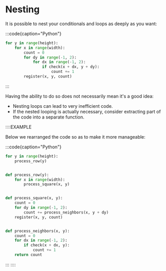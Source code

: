 # Nesting

It is possible to nest your conditionals and loops as deeply as you want:

:::code{caption="Python"}

```python
for y in range(height):
    for x in range(width):
        count = 0
        for dy in range(-1, 2):
            for dx in range(-1, 2):
                if check(x + dx, y + dy):
                    count += 1
        register(x, y, count)
```

:::

Having the ability to do so does not necessarily mean it's a good idea:

* Nesting loops can lead to very inefficient code.
* If the nested looping is actually necessary, consider extracting part of the code into a separate function.

::::EXAMPLE

Below we rearranged the code so as to make it more manageable:

:::code{caption="Python"}

```python
for y in range(height):
    process_row(y)


def process_row(y):
    for x in range(width):
        process_square(x, y)


def process_square(x, y):
    count = 0
    for dy in range(-1, 2):
        count += process_neighbors(x, y + dy)
    register(x, y, count)


def process_neighbors(x, y):
    count = 0
    for dx in range(-1, 2):
        if check(x + dx, y):
            count += 1
    return count
```

:::
::::
